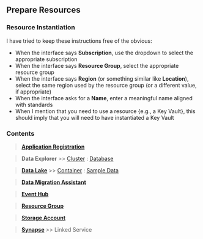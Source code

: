 ## Prepare Resources

### Resource Instantiation

I have tried to keep these instructions free of the obvious:

* When the interface says **Subscription**, use the dropdown to select the appropriate subscription
* When the interface says **Resource Group**, select the appropriate resource group
* When the interface says **Region** (or something similar like **Location**), select the same region used by the resource group (or a different value, if appropriate)
* When the interface asks for a **Name**, enter a meaningful name aligned with standards
* When I mention that you need to use a resource {e.g., a Key Vault}, this should imply that you will need to have instantiated a Key Vault

### Contents

> [**Application Registration**](PrepareResources_ApplicationRegistration.md)

> **Data Explorer** >> [Cluster](PrepareResources_DataExplorer_Cluster.md) : [Database](PrepareResources_DataExplorer_Database.md)

> [**Data Lake**](PrepareResources_DataLake.md) >> [Container](PrepareResources_DataLake_Container.md) : [Sample Data](PrepareResources_DataLake_SampleData.md)

> [**Data Migration Assistant**](https://www.microsoft.com/en-us/download/details.aspx?id=53595)

> [**Event Hub**](PrepareResources_EventHub.md)

> [**Resource Group**](PrepareResources_ResourceGroup.md)

> [**Storage Account**](PrepareResources_StorageAccount.md)

> [**Synapse**](PrepareResources_Synapse.md) >> Linked Service
